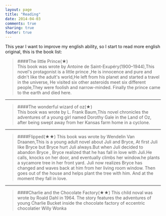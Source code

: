 ```yaml
---
layout: page
title: "Reading"
date: 2014-04-03
comments: true
sharing: true
footer: true
---
```

This year I want to improve my english ability, so I start to read more english original, this is the book list:
>####The little Prince(★)  
>This book was wrote by Antoine de Saint-Exupéry(1900–1944),This novel's protagonist is a little prince ,He is innocence and pure and didn't like the adult's world,He left from his planet and started a travel in the universe, He visited six other asteroids  meet six different people,They were foolish and  narrow-minded. Finally the prince came to the earth and died here.
>

------   
>####The wonderful wizard of oz(★)  
>This book was wrote by L. Frank Baum,This novel chronicles the adventures of a young girl named Dorothy Gale in the Land of Oz, after being swept away from her Kansas farm home in a cyclone. 
> 
 
------  
>####Flipped(★★)
>This book was wrote by Wendelin Van Draanen,This is a young adult novel about Juli and Bryce, At first Juli like Bryce but Bryce hurt Juli always.But when Juli decided to abandon Bryce , Bryce realized that he has fall in love with Juli.He calls, knocks on her door, and eventually climbs her window.he plants a sycamore tree in her front yard. Juli now realizes Bryce has changed and waves back at him from her living room window. Then goes out of the house and helps plant the tree with him. And at the moment they fall in love. 
>

------  
>####Charlie and the Chocolate Factory(★★)
>This child noval was wrote by Roald Dahl in 1964. The story features the adventures of young Charlie Bucket inside the chocolate factory of eccentric chocolatier Willy Wonka  
>

